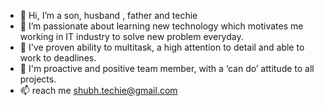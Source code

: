 - 👋 Hi, I’m a son, husband , father and techie
- 👀 I’m passionate about learning new technology which motivates me working in IT industry to solve new problem everyday.
- 🌱 I've proven ability to multitask, a high attention to detail and able to work to deadlines.
- 💞️ I'm proactive and positive team member, with a ‘can do’ attitude to all projects.
- 📫 reach me shubh.techie@gmail.com

<!---
shubh-techie/shubh-techie is a ✨ special ✨ repository because its `README.md` (this file) appears on your GitHub profile.
You can click the Preview link to take a look at your changes.
--->
